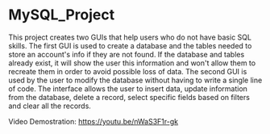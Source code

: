 # MySQL_Project
This project creates two GUIs that help users who do not have basic SQL skills. 
The first GUI is used to create a database and the tables needed to store an account's info if they are not found. If the database and tables already exist,
it will show the user this information and won't allow them to recreate them in order to avoid possible loss of data.
The second GUI is used by the user to modify the database without having to write a single line of code. The interface allows the user to insert data, update information
from the database, delete a record, select specific fields based on filters and clear all the records.

Video Demostration: https://youtu.be/nWaS3F1r-gk
